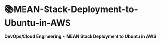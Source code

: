 # 📚**MEAN-Stack-Deployment-to-Ubuntu-in-AWS**
**DevOps/Cloud Engineering ~ MEAN Stack Deployment to Ubuntu in AWS**

